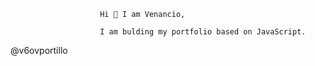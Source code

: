                         Hi 👋 I am Venancio,
                        
                        I am bulding my portfolio based on JavaScript.
                        
@v6ovportillo

<!---
V6ovportillo/V6ovportillo is a ✨ special ✨ repository because its `README.md` (this file) appears on your GitHub profile.
You can click the Preview link to take a look at your changes.
--->

